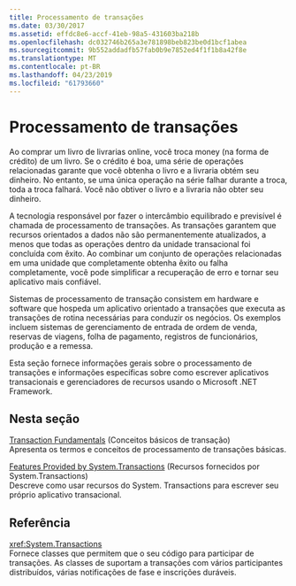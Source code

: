 ```yaml
---
title: Processamento de transações
ms.date: 03/30/2017
ms.assetid: effdc8e6-accf-41eb-98a5-431603ba218b
ms.openlocfilehash: dc032746b265a3e781898beb823be0d1bcf1abea
ms.sourcegitcommit: 9b552addadfb57fab0b9e7852ed4f1f1b8a42f8e
ms.translationtype: MT
ms.contentlocale: pt-BR
ms.lasthandoff: 04/23/2019
ms.locfileid: "61793660"
---
```

# <a name="transaction-processing"></a>Processamento de transações
Ao comprar um livro de livrarias online, você troca money (na forma de crédito) de um livro. Se o crédito é boa, uma série de operações relacionadas garante que você obtenha o livro e a livraria obtém seu dinheiro. No entanto, se uma única operação na série falhar durante a troca, toda a troca falhará. Você não obtiver o livro e a livraria não obter seu dinheiro.  
  
 A tecnologia responsável por fazer o intercâmbio equilibrado e previsível é chamada de processamento de transações. As transações garantem que recursos orientados a dados não são permanentemente atualizados, a menos que todas as operações dentro da unidade transacional foi concluída com êxito. Ao combinar um conjunto de operações relacionadas em uma unidade que completamente obtenha êxito ou falha completamente, você pode simplificar a recuperação de erro e tornar seu aplicativo mais confiável.  
  
 Sistemas de processamento de transação consistem em hardware e software que hospeda um aplicativo orientado a transações que executa as transações de rotina necessárias para conduzir os negócios. Os exemplos incluem sistemas de gerenciamento de entrada de ordem de venda, reservas de viagens, folha de pagamento, registros de funcionários, produção e a remessa.  
  
 Esta seção fornece informações gerais sobre o processamento de transações e informações específicas sobre como escrever aplicativos transacionais e gerenciadores de recursos usando o Microsoft .NET Framework.  
  
## <a name="in-this-section"></a>Nesta seção  
 [Transaction Fundamentals](../../../../docs/framework/data/transactions/transaction-fundamentals.md) (Conceitos básicos de transação)  
 Apresenta os termos e conceitos de processamento de transações básicas.  
  
 [Features Provided by System.Transactions](../../../../docs/framework/data/transactions/features-provided-by-system-transactions.md) (Recursos fornecidos por System.Transactions)  
 Descreve como usar recursos do System. Transactions para escrever seu próprio aplicativo transacional.  
  
## <a name="reference"></a>Referência  
 <xref:System.Transactions>  
 Fornece classes que permitem que o seu código para participar de transações. As classes de suportam a transações com vários participantes distribuídos, várias notificações de fase e inscrições duráveis.
